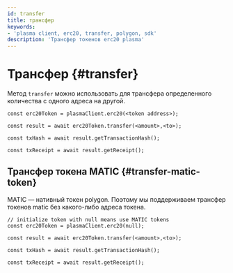 ```yaml
---
id: transfer
title: трансфер
keywords:
- 'plasma client, erc20, transfer, polygon, sdk'
description: 'Трансфер токенов erc20 plasma'
---
```


# Трансфер {#transfer}

Метод `transfer` можно использовать для трансфера определенного количества с одного адреса на другой.

```
const erc20Token = plasmaClient.erc20(<token address>);

const result = await erc20Token.transfer(<amount>,<to>);

const txHash = await result.getTransactionHash();

const txReceipt = await result.getReceipt();

```

## Трансфер токена MATIC {#transfer-matic-token}

MATIC — нативный токен polygon. Поэтому мы поддерживаем трансфер токенов matic без какого-либо адреса токена.

```
// initialize token with null means use MATIC tokens
const erc20Token = plasmaClient.erc20(null);

const result = await erc20Token.transfer(<amount>,<to>);

const txHash = await result.getTransactionHash();

const txReceipt = await result.getReceipt();
```
